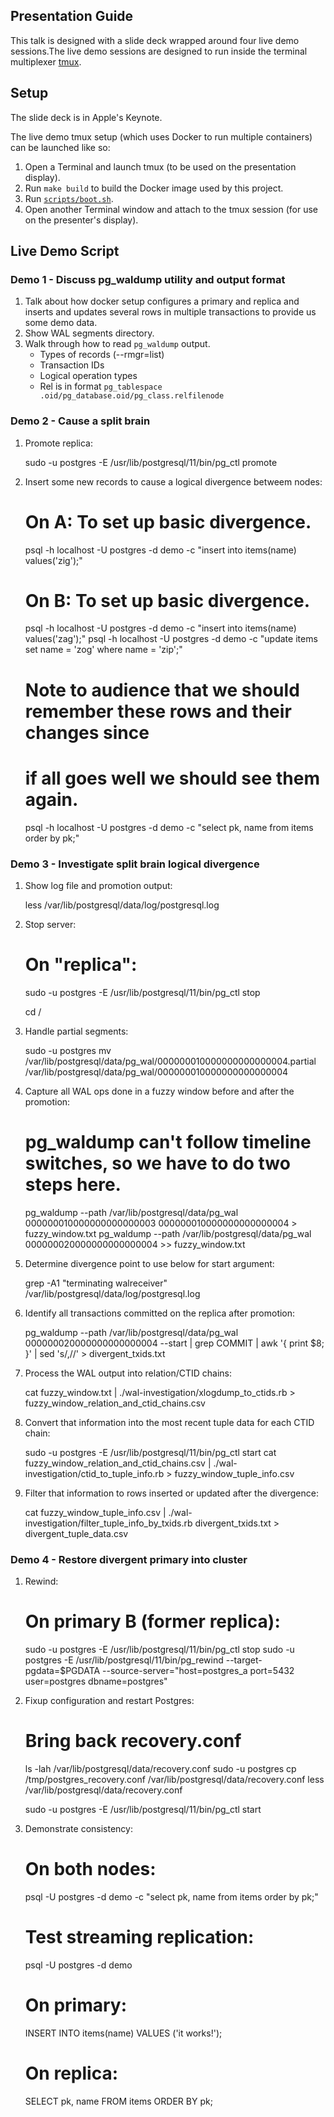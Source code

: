 Presentation Guide
---

This talk is designed with a slide deck wrapped around four live demo sessions.The live demo sessions are designed to run inside the terminal multiplexer [tmux](https://github.com/tmux/tmux).

## Setup

The slide deck is in Apple's Keynote.

The live demo tmux setup (which uses Docker to run multiple containers) can be launched like so:

1. Open a Terminal and launch tmux (to be used on the presentation display).
2. Run `make build` to build the Docker image used by this project.
3. Run [`scripts/boot.sh`](scripts/boot.sh).
4. Open another Terminal window and attach to the tmux session (for use on the presenter's display).

## Live Demo Script

### Demo 1 - Discuss pg_waldump utility and output format

1. Talk about how docker setup configures a primary and replica and inserts and updates several rows in multiple transactions to provide us some demo data.
2. Show WAL segments directory.
3. Walk through how to read `pg_waldump` output.
   - Types of records (--rmgr=list)
   - Transaction IDs
   - Logical operation types
   - Rel is in format `pg_tablespace .oid/pg_database.oid/pg_class.relfilenode`

### Demo 2 - Cause a split brain

1. Promote replica:

    sudo -u postgres -E /usr/lib/postgresql/11/bin/pg_ctl promote

2. Insert some new records to cause a logical divergence betweem nodes:

    # On A: To set up basic divergence.
    psql -h localhost -U postgres -d demo -c "insert into items(name) values('zig');"
    # On B: To set up basic divergence.
    psql -h localhost -U postgres -d demo -c "insert into items(name) values('zag');"
    psql -h localhost -U postgres -d demo -c "update items set name = 'zog' where name = 'zip';"

    # Note to audience that we should remember these rows and their changes since
    # if all goes well we should see them again.
    psql -h localhost -U postgres -d demo -c "select pk, name from items order by pk;"

### Demo 3 - Investigate split brain logical divergence

1. Show log file and promotion output:

    less /var/lib/postgresql/data/log/postgresql.log

2. Stop server:

    # On "replica":
    sudo -u postgres -E /usr/lib/postgresql/11/bin/pg_ctl stop

    cd /

3. Handle partial segments:

    sudo -u postgres mv /var/lib/postgresql/data/pg_wal/000000010000000000000004.partial /var/lib/postgresql/data/pg_wal/000000010000000000000004

4. Capture all WAL ops done in a fuzzy window before and after the promotion:

    # pg_waldump can't follow timeline switches, so we have to do two steps here.
    pg_waldump --path /var/lib/postgresql/data/pg_wal 000000010000000000000003 000000010000000000000004 > fuzzy_window.txt
    pg_waldump --path /var/lib/postgresql/data/pg_wal 000000020000000000000004 >> fuzzy_window.txt

5. Determine divergence point to use below for start argument:

    grep -A1 "terminating walreceiver" /var/lib/postgresql/data/log/postgresql.log

6. Identify all transactions committed on the replica after promotion:

    pg_waldump --path /var/lib/postgresql/data/pg_wal 000000020000000000000004 --start <lsn> | grep COMMIT | awk '{ print $8; }' | sed 's/,//' > divergent_txids.txt

7. Process the WAL output into relation/CTID chains:

    cat fuzzy_window.txt | ./wal-investigation/xlogdump_to_ctids.rb > fuzzy_window_relation_and_ctid_chains.csv

8. Convert that information into the most recent tuple data for each CTID chain:

    sudo -u postgres -E /usr/lib/postgresql/11/bin/pg_ctl start
    cat fuzzy_window_relation_and_ctid_chains.csv  | ./wal-investigation/ctid_to_tuple_info.rb  > fuzzy_window_tuple_info.csv

9. Filter that information to rows inserted or updated after the divergence:

    cat fuzzy_window_tuple_info.csv | ./wal-investigation/filter_tuple_info_by_txids.rb divergent_txids.txt > divergent_tuple_data.csv

### Demo 4 - Restore divergent primary into cluster

1. Rewind:

    # On primary B (former replica):
    sudo -u postgres -E /usr/lib/postgresql/11/bin/pg_ctl stop
    sudo -u postgres -E /usr/lib/postgresql/11/bin/pg_rewind --target-pgdata=$PGDATA --source-server="host=postgres_a port=5432 user=postgres dbname=postgres"

2. Fixup configuration and restart Postgres:

    # Bring back recovery.conf
    ls -lah /var/lib/postgresql/data/recovery.conf
    sudo -u postgres cp /tmp/postgres_recovery.conf /var/lib/postgresql/data/recovery.conf
    less /var/lib/postgresql/data/recovery.conf

    sudo -u postgres -E /usr/lib/postgresql/11/bin/pg_ctl start

3. Demonstrate consistency:

    # On both nodes:
    psql -U postgres -d demo -c "select pk, name from items order by pk;"

    # Test streaming replication:
    psql -U postgres -d demo

    # On primary:
    INSERT INTO items(name) VALUES ('it works!');

    # On replica:
    SELECT pk, name FROM items ORDER BY pk;
